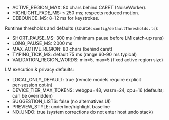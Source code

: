 <!--══════════════════════════════════════════════════
  ╔══════════════════════════════════════════════════════╗
  ║  ░  R E F E R E N C E  —  C O N F I G   F L A G S  ░░  ║
  ║                                                      ║
  ║                                                      ║
  ║                                                      ║
  ║                                                      ║
  ║           ╌╌  P L A C E H O L D E R  ╌╌              ║
  ║                                                      ║
  ║                                                      ║
  ║                                                      ║
  ║                                                      ║
  ╚══════════════════════════════════════════════════════╝
    • WHAT ▸ Thresholds and windows
    • WHY  ▸ Tuning reference
    • HOW  ▸ Source `config/defaultThresholds.ts`
-->

- ACTIVE_REGION_MAX: 80 chars behind CARET (NoiseWorker).
- HIGHLIGHT_FADE_MS: ≤ 250 ms; respects reduced motion.
- DEBOUNCE_MS: 8–12 ms for keystrokes.

Runtime thresholds and defaults (source: `config/defaultThresholds.ts`):

- SHORT_PAUSE_MS: 300 ms (minimum pause before LM catch‑up runs)
- LONG_PAUSE_MS: 2000 ms
- MAX_ACTIVE_REGION: 80 chars (behind caret)
- TYPING_TICK_MS: default 75 ms (range 60–90 ms typical)
- VALIDATION_REGION_WORDS: min=5, max=5 (fixed active region size)

LM execution & privacy defaults:

- LOCAL_ONLY_DEFAULT: true (remote models require explicit per‑session opt‑in)
- DEVICE_TIER_MAX_TOKENS: webgpu=48, wasm=24, cpu=16 (defaults; can be overridden)
- SUGGESTION_LISTS: false (no alternatives UI)
- PREVIEW_STYLE: underline/highlight baseline
- NO_UNDO: true (system corrections do not enter host undo stack)

<!-- Alignment: Flags impacting visuals → active region size, shimmer duration; LM flags → localOnly, device tier, token caps. -->

<!-- DOC META: VERSION=1.0 | UPDATED=2025-09-17T20:45:45Z -->
